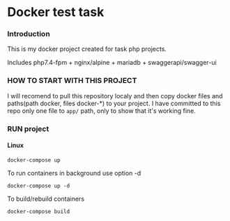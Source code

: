# Docker test task

### Introduction
This is my docker project created for task php  projects.

Includes php7.4-fpm + nginx/alpine + mariadb + swaggerapi/swagger-ui 


### HOW TO START WITH THIS PROJECT

I will recomend to pull this repository localy and then copy docker files and paths(path docker, files docker-*) to your  project.
I have committed to this repo only one file to `app/` path, only to show that it's working fine.

### RUN project


#### Linux

```docker-compose up```

To run containers in background use option -d

```docker-compose up -d```

To build/rebuild containers

```docker-compose build```

